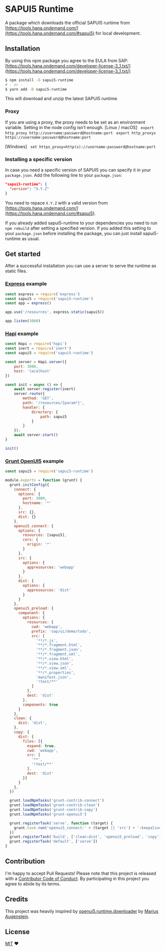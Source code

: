# SAPUI5 Runtime
A package which downloads the official SAPUI5 runtime from [https://tools.hana.ondemand.com/](https://tools.hana.ondemand.com/#sapui5) for local development.

## Installation
By using this npm package you agree to the EULA from SAP: [https://tools.hana.ondemand.com/developer-license-3_1.txt/](https://tools.hana.ondemand.com/developer-license-3_1.txt/)
```bash
$ npm install -D sapui5-runtime
# - or -
$ yarn add -D sapui5-runtime
```
This will download and unzip the latest SAPUI5 runtime.

### Proxy
If you are using a proxy, the proxy needs to be set as an environment variable. Setting in the node config isn't enough. 
[Linux / macOS]
``` export http_proxy http://username:password@hostname:port```
``` export http_proxys https://username:password@hostname:port```

[Windows]
``` set https_proxy=http(s)://username:password@hostname:port```

### Installing a specific version
In case you need a specific version of SAPUI5 you can specify it in your `package.json`.
Add the following line to your `package.json`:
```json
"sapui5-runtime": {
  "version": "X.Y.Z"
}
```
You need to repace `X.Y.Z` with a valid version from [https://tools.hana.ondemand.com/](https://tools.hana.ondemand.com/#sapui5).

If you already added sapui5-runtime to your dependencies you need to run `npm rebuild` after setting a specified version. If you added this setting to your `package.json` before installing the package, you can just install sapui5-runtime as usual.

## Get started
After a successful installation you can use a server to serve the runtime as static files.


### [Express](https://github.com/expressjs/express) example
```javascript
const express = require('express')
const sapui5 = require('sapui5-runtime')
const app = express()

app.use('/resources', express.static(sapui5))

app.listen(3000)
```

### [Hapi](https://github.com/hapijs/hapi) example
```javascript
const Hapi = require('hapi')
const inert = require('inert')
const sapui5 = require('sapui5-runtime')

const server = Hapi.server({
    port: 3000,
    host: 'localhost'
})

const init = async () => {
    await server.register(inert)
    server.route({
        method: 'GET',
        path: '/resources/{param*}',
        handler: {
            directory: {
                path: sapui5
            }
        }
    });
    await server.start()
}

init()
```

### [Grunt OpenUI5](https://github.com/SAP/grunt-openui5) example
```javascript
const sapui5 = require('sapui5-runtime')

module.exports = function (grunt) {
  grunt.initConfig({
    connect: {
      options: {
        port: 3000,
        hostname: '*'
      },
      src: {},
      dist: {}
    },
    openui5_connect: {
      options: {
        resources: [sapui5],
        cors: {
          origin: '*'
        }
      },
      src: {
        options: {
          appresources: 'webapp'
        }
      },
      dist: {
        options: {
          appresources: 'dist'
        }
      }
    },
    openui5_preload: {
      component: {
        options: {
          resources: {
            cwd: 'webapp',
            prefix: 'sap/ui/demo/todo',
            src: [
              '**/*.js',
              '**/*.fragment.html',
              '**/*.fragment.json',
              '**/*.fragment.xml',
              '**/*.view.html',
              '**/*.view.json',
              '**/*.view.xml',
              '**/*.properties',
              'manifest.json',
              '!test/**'
            ]
          },
          dest: 'dist'
        },
        components: true
      }
    },
    clean: {
      dist: 'dist',
    },
    copy: {
      dist: {
        files: [{
          expand: true,
          cwd: 'webapp',
          src: [
            '**',
            '!test/**'
          ],
          dest: 'dist'
        }]
      }
    },
  })

  grunt.loadNpmTasks('grunt-contrib-connect')
  grunt.loadNpmTasks('grunt-contrib-clean')
  grunt.loadNpmTasks('grunt-contrib-copy')
  grunt.loadNpmTasks('grunt-openui5')

  grunt.registerTask('serve', function (target) {
    grunt.task.run('openui5_connect:' + (target || 'src') + ':keepalive')
  })
  grunt.registerTask('build', ['clean:dist', 'openui5_preload', 'copy'])
  grunt.registerTask('default', ['serve'])
}
```

## Contribution
I'm happy to accept Pull Requests! Please note that this project is released with a [Contributor Code of Conduct](https://github.com/bastilimbach/sapui5-runtime/blob/master/CODE_OF_CONDUCT.md). By participating in this project you agree to abide by its terms.

## Credits
This project was heavily inspired by [openui5.runtime.downloader](https://github.com/maugenst/openui5.runtime.downloader) by [Marius Augenstein](https://github.com/maugenst).

## License
[MIT](https://github.com/bastilimbach/sapui5-runtime/blob/master/LICENSE) :heart:
